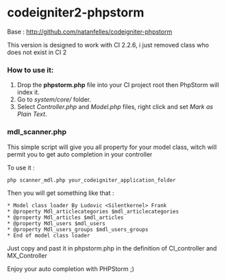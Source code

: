 # codeigniter2-phpstorm

Base : http://github.com/natanfelles/codeigniter-phpstorm

This version is designed to work with CI 2.2.6, i just removed class who does not exist in CI 2

### How to use it:

1. Drop the **phpstorm.php** file into your CI project root then PhpStorm will index it.
2. Go to *system/core/* folder.
3. Select *Controller.php* and *Model.php* files, right click and set *Mark as Plain Text*.

### mdl_scanner.php
This simple script will give you all property for your model class, witch will permit you to get auto completion in your controller

To use it : 
```shell
php scanner_mdl.php your_codeigniter_application_folder
```

Then you will get something like that :
```
* Model class loader By Ludovic <Silentkernel> Frank
* @property Mdl_articlecategories $mdl_articlecategories
* @property Mdl_articles $mdl_articles
* @property Mdl_users $mdl_users
* @property Mdl_users_groups $mdl_users_groups
* End of model class loader
```

Just copy and past it in phpstorm.php in the definition of CI_controller and MX_Controller

Enjoy your auto completion with PHPStorm ;)
